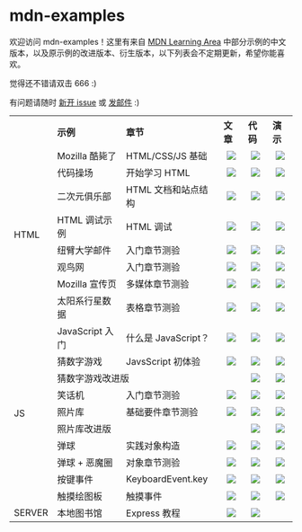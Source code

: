 # mdn-examples

欢迎访问 mdn-examples！这里有来自 [MDN Learning Area](https://developer.mozilla.org/zh-CN/docs/learn) 中部分示例的中文版本，以及原示例的改进版本、衍生版本，以下列表会不定期更新，希望你能喜欢。

觉得还不错请双击 666 :) 

有问题请随时 [新开 issue](https://github.com/shc0743/mdn-demo-chn/issues/new) 或 [发邮件](mailto:18907436033@163.com) :)

<table style="margin:0 auto">
<tr style="text-align:left">
  <th></th>
  <th>示例</th>
  <th>章节</th>
  <th>文章</th>
  <th>代码</th>
  <th>演示</th>
</tr>
<tr><td rowspan="9">HTML</td></tr>
<tr>
  <td>Mozilla 酷毙了</td>
  <td>HTML/CSS/JS 基础</td>
  <td style="text-align:center"><a href="https://developer.mozilla.org/zh-CN/docs/Learn/Getting_started_with_the_web/JavaScript_basics" title="JavaScript 基础"><img src="images/file_txt.svg"/></a></td>
  <td style="text-align:center"><a href="https://github.com/roy-tian/mdn-examples/tree/master/html/mozilla-is-cool-scripted/" title="显示代码"><img src="images/file_code.svg"/></a></td>
  <td style="text-align:center"><a href="https://roy-tian.github.io/mdn-examples/html/mozilla-is-cool-scripted/" title="在线演示"><img src="images/file_open.svg"/></a></td>
</tr>
<tr>
  <td>代码操场</td>
  <td>开始学习 HTML</td>
  <td style="text-align:center"><a href="https://developer.mozilla.org/zh-CN/docs/Learn/HTML/Introduction_to_HTML/Getting_started" title="开始学习 HTML"><img src="images/file_txt.svg"/></a></td>
  <td style="text-align:center"><a href="https://github.com/roy-tian/mdn-examples/tree/master/html/playable-code/" title="显示代码"><img src="images/file_code.svg"/></a></td>
  <td style="text-align:center"><a href="https://roy-tian.github.io/mdn-examples/html/playable-code/" title="在线演示"><img src="images/file_open.svg"/></a></td>
</tr>
<tr>
  <td>二次元俱乐部</td>
  <td>HTML 文档和站点结构</td>
  <td style="text-align:center"><a href="https://developer.mozilla.org/zh-CN/docs/learn/HTML/Introduction_to_HTML/文档和网站结构" title="HTML 文档和站点结构"><img src="images/file_txt.svg"/></a></td>
  <td style="text-align:center"><a href="https://github.com/roy-tian/mdn-examples/tree/master/html/site-structure/" title="显示代码"><img src="images/file_code.svg"/></a></td>
  <td style="text-align:center"><a href="https://roy-tian.github.io/mdn-examples/html/site-structure/" title="在线演示"><img src="images/file_open.svg"/></a></td>
</tr>
<tr>
  <td>HTML 调试示例</td>
  <td>HTML 调试</td>
  <td style="text-align:center"><a href="https://developer.mozilla.org/zh-CN/docs/Learn/HTML/Introduction_to_HTML/Debugging_HTML" title="HTML 调试"><img src="images/file_txt.svg"/></a></td>
  <td style="text-align:center"><a href="https://github.com/roy-tian/mdn-examples/tree/master/html/debug" title="显示代码"><img src="images/file_code.svg"/></a></td>
  <td style="text-align:center"><a href="https://roy-tian.github.io/mdn-examples/html/debug/debug-example.html" title="在线演示"><img src="images/file_open.svg"/></a></td>
</tr>
<tr>
  <td>纽臂大学邮件</td>
  <td>入门章节测验</td>
  <td style="text-align:center"><a href="https://developer.mozilla.org/zh-CN/docs/Learn/HTML/Introduction_to_HTML/Marking_up_a_letter" title="入门章节测验"><img src="images/file_txt.svg"/></a></td>
  <td style="text-align:center"><a href="https://github.com/roy-tian/mdn-examples/tree/master/html/letter/" title="显示代码"><img src="images/file_code.svg"/></a></td>
  <td style="text-align:center"><a href="https://roy-tian.github.io/mdn-examples/html/letter/" title="在线演示"><img src="images/file_open.svg"/></a></td>
</tr>
<tr>
  <td>观鸟网</td>
  <td>入门章节测验</td>
  <td style="text-align:center"><a href="https://developer.mozilla.org/zh-CN/docs/Learn/HTML/Introduction_to_HTML/Structuring_a_page_of_content" title="入门章节测验"><img src="images/file_txt.svg"/></a></td>
  <td style="text-align:center"><a href="https://github.com/roy-tian/mdn-examples/tree/master/html/bird-watching/" title="显示代码"><img src="images/file_code.svg"/></a></td>
  <td style="text-align:center"><a href="https://roy-tian.github.io/mdn-examples/html/bird-watching/" title="在线演示"><img src="images/file_open.svg"/></a></td>
</tr>
<tr>
  <td>Mozilla 宣传页</td>
  <td>多媒体章节测验</td>
  <td style="text-align:center"><a href="https://developer.mozilla.org/zh-CN/docs/Learn/HTML/Multimedia_and_embedding/Mozilla_splash_page" title="多媒体章节测验"><img src="images/file_txt.svg"/></a></td>
  <td style="text-align:center"><a href="https://github.com/roy-tian/mdn-examples/tree/master/html/mdn-splash-page/" title="显示代码"><img src="images/file_code.svg"/></a></td>
  <td style="text-align:center"><a href="https://roy-tian.github.io/mdn-examples/html/mdn-splash-page/" title="在线演示"><img src="images/file_open.svg"/></a></td>
</tr>
<tr>
  <td>太阳系行星数据</td>
  <td>表格章节测验</td>
  <td style="text-align:center"><a href="https://developer.mozilla.org/zh-CN/docs/Learn/HTML/Tables/Structuring_planet_data" title="表格章节测验"><img src="images/file_txt.svg"/></a></td>
  <td style="text-align:center"><a href="https://github.com/roy-tian/mdn-examples/tree/master/html/planets-data/" title="显示代码"><img src="images/file_code.svg"/></a></td>
  <td style="text-align:center"><a href="https://roy-tian.github.io/mdn-examples/html/planets-data/" title="在线演示"><img src="images/file_open.svg"/></a></td>
</tr>
<tr><td rowspan="11">JS</td></tr>
<tr>
  <td>JavaScript 入门</td>
  <td>什么是 JavaScript？</td>
  <td style="text-align:center"><a href="https://developer.mozilla.org/zh-CN/docs/Learn/JavaScript/First_steps/What_is_JavaScript" title="什么是 JavaScript？"><img src="images/file_txt.svg"/></a></td>
  <td style="text-align:center"><a href="https://github.com/roy-tian/mdn-examples/tree/master/javascript/introduction-to-js/" title="显示代码"><img src="images/file_code.svg"/></a></td>
  <td style="text-align:center"><a href="https://roy-tian.github.io/mdn-examples/javascript/introduction-to-js/javascript-label.html" title="在线演示"><img src="images/file_open.svg"/></a></td>
</tr>
<tr>
  <td>猜数字游戏</td>
  <td>JavsScript 初体验</td>
  <td style="text-align:center"><a href="https://developer.mozilla.org/zh-CN/docs/Learn/JavaScript/First_steps/A_first_splash" title="JavsScript 初体验"><img src="images/file_txt.svg"/></a></td>
  <td style="text-align:center"><a href="https://github.com/roy-tian/mdn-examples/tree/master/javascript/number-guessing-game/" title="显示代码"><img src="images/file_code.svg"/></a></td>
  <td style="text-align:center"><a href="https://roy-tian.github.io/mdn-examples/javascript/number-guessing-game/number-guessing-game.html" title="在线演示"><img src="images/file_open.svg"/></a></td>
</tr>
<tr>
  <td colspan="2">猜数字游戏改进版</td>
  <td></td>
  <td style="text-align:center"><a href="https://github.com/roy-tian/mdn-examples/tree/master/javascript/number-guessing-game-improved/" title="显示代码"><img src="images/file_code.svg"/></a></td>
  <td style="text-align:center"><a href="https://roy-tian.github.io/mdn-examples/javascript/number-guessing-game-improved/" title="在线演示"><img src="images/file_open.svg"/></a></td>
</tr>
<tr>
  <td>笑话机</td>
  <td>入门章节测验</td>
  <td style="text-align:center"><a href="https://developer.mozilla.org/zh-CN/docs/Learn/JavaScript/First_steps/Silly_story_generator" title="入门章节测验"><img src="images/file_txt.svg"/></a></td>
  <td style="text-align:center"><a href="https://github.com/roy-tian/mdn-examples/tree/master/javascript/silly-story-genarator/" title="显示代码"><img src="images/file_code.svg"/></a></td>
  <td style="text-align:center"><a href="https://roy-tian.github.io/mdn-examples/javascript/silly-story-genarator/" title="在线演示"><img src="images/file_open.svg"/></a></td>
</tr>
<tr>
  <td>照片库</td>
  <td>基础要件章节测验</td>
  <td style="text-align:center"><a href="https://developer.mozilla.org/zh-CN/docs/learn/JavaScript/Building_blocks/相片走廊" title="基础要件章节测验"><img src="images/file_txt.svg"/></a></td>
  <td style="text-align:center"><a href="https://github.com/roy-tian/mdn-examples/tree/master/javascript/gallery/" title="显示代码"><img src="images/file_code.svg"/></a></td>
  <td style="text-align:center"><a href="https://roy-tian.github.io/mdn-examples/javascript/gallery/" title="在线演示"><img src="images/file_open.svg"/></a></td>
</tr>
<tr>
  <td colspan="2">照片库改进版</td>
  <td></td>
  <td style="text-align:center"><a href="https://github.com/roy-tian/mdn-examples/tree/master/javascript/gallery-improved/" title="显示代码"><img src="images/file_code.svg"/></a></td>
  <td style="text-align:center"><a href="https://roy-tian.github.io/mdn-examples/javascript/gallery-improved/" title="在线演示"><img src="images/file_open.svg"/></a></td>
</tr>
<tr>
  <td>弹球</td>
  <td>实践对象构造</td>
  <td style="text-align:center"><a href="https://developer.mozilla.org/zh-CN/docs/Learn/JavaScript/Objects/Object_building_practice" title="实践对象构造"><img src="images/file_txt.svg"/></a></td>
  <td style="text-align:center"><a href="https://github.com/roy-tian/mdn-examples/tree/master/javascript/bouncing-balls/" title="显示代码"><img src="images/file_code.svg"/></a></td>
  <td style="text-align:center"><a href="https://roy-tian.github.io/mdn-examples/javascript/bouncing-balls/" title="在线演示"><img src="images/file_open.svg"/></a></td>
</tr>
<tr>
  <td>弹球 + 恶魔圈</td>
  <td>对象章节测验</td>
  <td style="text-align:center"><a href="https://developer.mozilla.org/zh-CN/docs/Learn/JavaScript/Objects/向“弹跳球”演示程序添加新功能" title="对象章节测验"><img src="images/file_txt.svg"/></a></td>
  <td style="text-align:center"><a href="https://github.com/roy-tian/mdn-examples/tree/master/javascript/bouncing-balls-evil-circle/" title="显示代码"><img src="images/file_code.svg"/></a></td>
  <td style="text-align:center"><a href="https://roy-tian.github.io/mdn-examples/javascript/bouncing-balls-evil-circle/" title="在线演示"><img src="images/file_open.svg"/></a></td>
</tr>
<tr>
  <td>按键事件</td>
  <td>KeyboardEvent.key</td>
  <td style="text-align:center"><a href="https://developer.mozilla.org/zh-CN/docs/Web/API/KeyboardEvent/key" title="KeyboardEvent.key"><img src="images/file_txt.svg"/></a></td>
  <td style="text-align:center"><a href="https://github.com/roy-tian/mdn-examples/tree/master/javascript/key-event/" title="显示代码"><img src="images/file_code.svg"/></a></td>
  <td style="text-align:center"><a href="https://roy-tian.github.io/mdn-examples/javascript/key-event" title="在线演示"><img src="images/file_open.svg"/></a></td>
</tr>
<tr>
  <td>触摸绘图板</td>
  <td>触摸事件</td>
  <td style="text-align:center"><a href="https://developer.mozilla.org/zh-CN/docs/Web/API/Touch_events" title="触摸事件"><img src="images/file_txt.svg"/></a></td>
  <td style="text-align:center"><a href="https://github.com/roy-tian/mdn-examples/tree/master/javascript/touch-paint/" title="显示代码"><img src="images/file_code.svg"/></a></td>
  <td style="text-align:center"><a href="https://roy-tian.github.io/mdn-examples/javascript/touch-paint/" title="在线演示"><img src="images/file_open.svg"/></a></td>
</tr>
<tr><td rowspan="2">SERVER</td></tr>
<tr>
  <td>本地图书馆</td>
  <td>Express 教程</td>
  <td style="text-align:center"><a href="https://developer.mozilla.org/zh-CN/docs/Learn/Server-side/Express_Nodejs" title="Express 教程"><img src="images/file_txt.svg"/></a></td>
  <td style="text-align:center"><a href="https://github.com/roy-tian/mdn-examples/tree/master/server/express-locallibrary-tutorial/" title="显示代码"><img src="images/file_code.svg"/></a></td>
  <td></td>
</tr>
</table>
